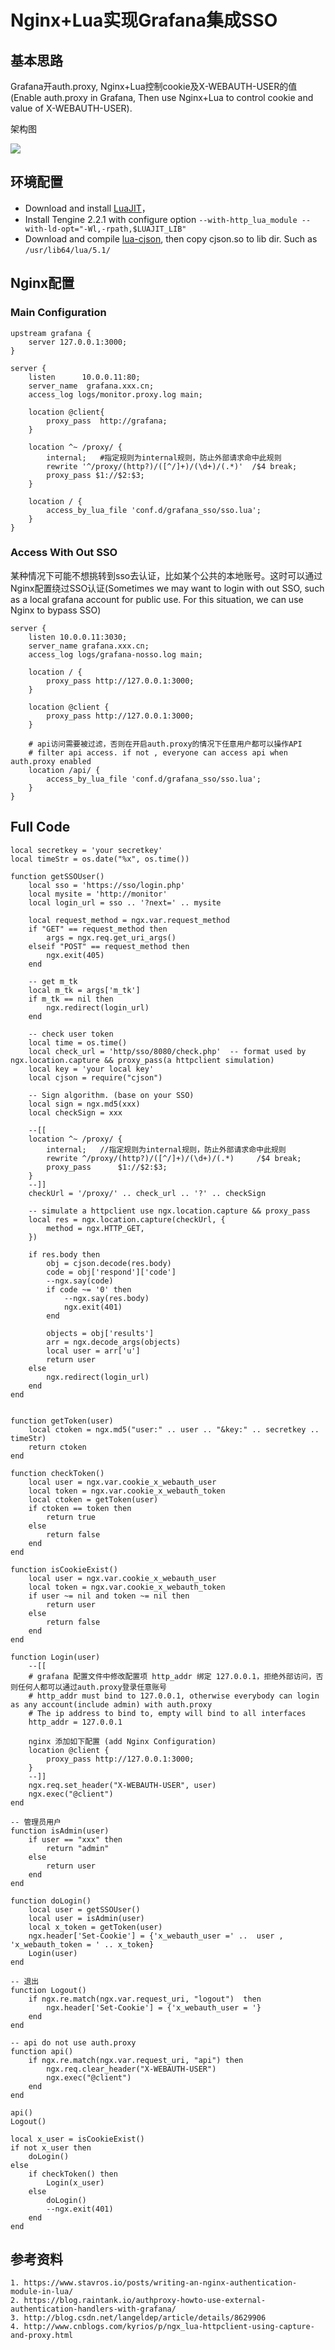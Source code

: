 # Nginx+Lua实现Grafana集成SSO

## 基本思路
Grafana开auth.proxy, Nginx+Lua控制cookie及X-WEBAUTH-USER的值 (Enable auth.proxy in Grafana, Then use Nginx+Lua to control cookie and value of X-WEBAUTH-USER).

架构图

![](img/grafana_sso.png)

## 环境配置

* Download and install [LuaJIT](http://luajit.org/download/LuaJIT-2.0.4.tar.gz)，
* Install Tengine 2.2.1 with  configure option `--with-http_lua_module --with-ld-opt="-Wl,-rpath,$LUAJIT_LIB"`
* Download and compile [lua-cjson](http://www.kyne.com.au/~mark/software/download/lua-cjson-2.1.0.tar.gz), then copy cjson.so to lib dir. Such as `/usr/lib64/lua/5.1/`

## Nginx配置

### Main Configuration

```
upstream grafana {
	server 127.0.0.1:3000;
}

server {
	listen      10.0.0.11:80;
	server_name  grafana.xxx.cn;
	access_log logs/monitor.proxy.log main;

	location @client{
		proxy_pass  http://grafana;
	}

	location ^~ /proxy/ {
	    internal;   #指定规则为internal规则，防止外部请求命中此规则
	    rewrite '^/proxy/(http?)/([^/]+)/(\d+)/(.*)'  /$4 break;
	    proxy_pass $1://$2:$3;
	}
	
	location / {
		access_by_lua_file 'conf.d/grafana_sso/sso.lua';
	}
}
```

### Access With Out SSO
某种情况下可能不想挑转到sso去认证，比如某个公共的本地账号。这时可以通过Nginx配置绕过SSO认证(Sometimes we may want to login with out SSO, such as a local grafana account for public use. For this situation, we can use Nginx to bypass SSO)

```
server {
	listen 10.0.0.11:3030;
	server_name grafana.xxx.cn;
	access_log logs/grafana-nosso.log main;

	location / {
		proxy_pass http://127.0.0.1:3000;
	}

	location @client {
		proxy_pass http://127.0.0.1:3000;
	}
	
	# api访问需要被过滤，否则在开启auth.proxy的情况下任意用户都可以操作API
	# filter api access. if not , everyone can access api when auth.proxy enabled	
	location /api/ {
		access_by_lua_file 'conf.d/grafana_sso/sso.lua';
	}
}
```

## Full Code

```
local secretkey = 'your secretkey'
local timeStr = os.date("%x", os.time())

function getSSOUser()
	local sso = 'https://sso/login.php'
	local mysite = 'http://monitor'
	local login_url = sso .. '?next=' .. mysite

	local request_method = ngx.var.request_method
	if "GET" == request_method then
		args = ngx.req.get_uri_args()
	elseif "POST" == request_method then
		ngx.exit(405)
	end

	-- get m_tk
	local m_tk = args['m_tk']
	if m_tk == nil then
		ngx.redirect(login_url)
	end
	
	-- check user token
	local time = os.time()
	local check_url = 'http/sso/8080/check.php'  -- format used by ngx.location.capture && proxy_pass(a httpclient simulation)
	local key = 'your local key'
	local cjson = require("cjson")
	
	-- Sign algorithm. (base on your SSO)
	local sign = ngx.md5(xxx)
	local checkSign = xxx
	
	--[[
	location ^~ /proxy/ {
	    internal;   //指定规则为internal规则，防止外部请求命中此规则
	    rewrite ^/proxy/(http?)/([^/]+)/(\d+)/(.*)     /$4 break;
	    proxy_pass      $1://$2:$3;
	}
	--]]
	checkUrl = '/proxy/' .. check_url .. '?' .. checkSign
	
	-- simulate a httpclient use ngx.location.capture && proxy_pass
	local res = ngx.location.capture(checkUrl, {
		method = ngx.HTTP_GET,
	})

	if res.body then
		obj = cjson.decode(res.body)
		code = obj['respond']['code']
		--ngx.say(code)
		if code ~= '0' then
			--ngx.say(res.body)
			ngx.exit(401)
		end

		objects = obj['results']
		arr = ngx.decode_args(objects)
		local user = arr['u']
		return user
	else
		ngx.redirect(login_url)
	end
end


function getToken(user)
	local ctoken = ngx.md5("user:" .. user .. "&key:" .. secretkey .. timeStr)
	return ctoken
end

function checkToken()
	local user = ngx.var.cookie_x_webauth_user
	local token = ngx.var.cookie_x_webauth_token
	local ctoken = getToken(user)
	if ctoken == token then
		return true
	else
		return false
	end
end

function isCookieExist()
	local user = ngx.var.cookie_x_webauth_user
	local token = ngx.var.cookie_x_webauth_token
	if user ~= nil and token ~= nil then
		return user
	else
		return false
	end
end
	
function Login(user)
	--[[
	# grafana 配置文件中修改配置项 http_addr 绑定 127.0.0.1，拒绝外部访问，否则任何人都可以通过auth.proxy登录任意账号
	# http_addr must bind to 127.0.0.1, otherwise everybody can login as any account(include admin) with auth.proxy
	# The ip address to bind to, empty will bind to all interfaces
	http_addr = 127.0.0.1

	nginx 添加如下配置 (add Nginx Configuration)
	location @client {
		proxy_pass http://127.0.0.1:3000;
	}
	--]]
	ngx.req.set_header("X-WEBAUTH-USER", user)
	ngx.exec("@client")
end

-- 管理员用户
function isAdmin(user)
	if user == "xxx" then
		return "admin"
	else
		return user
	end
end

function doLogin()
	local user = getSSOUser()
	local user = isAdmin(user)
	local x_token = getToken(user)
	ngx.header['Set-Cookie'] = {'x_webauth_user =' ..  user , 'x_webauth_token = ' .. x_token}
	Login(user)
end

-- 退出	
function Logout()
	if ngx.re.match(ngx.var.request_uri, "logout")  then
		ngx.header['Set-Cookie'] = {'x_webauth_user = '}
	end
end

-- api do not use auth.proxy
function api()
	if ngx.re.match(ngx.var.request_uri, "api") then
		ngx.req.clear_header("X-WEBAUTH-USER")
		ngx.exec("@client")
	end
end

api()
Logout()

local x_user = isCookieExist()
if not x_user then
	doLogin()
else
	if checkToken() then
		Login(x_user)
	else
		doLogin()
		--ngx.exit(401)
	end
end

```

## 参考资料
```
1. https://www.stavros.io/posts/writing-an-nginx-authentication-module-in-lua/
2. https://blog.raintank.io/authproxy-howto-use-external-authentication-handlers-with-grafana/
3. http://blog.csdn.net/langeldep/article/details/8629906
4. http://www.cnblogs.com/kyrios/p/ngx_lua-httpclient-using-capture-and-proxy.html
```